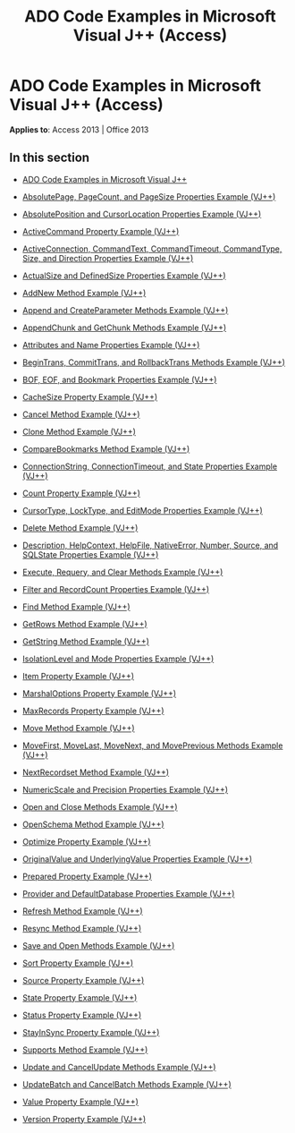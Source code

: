﻿---
title: ADO Code Examples in Microsoft Visual J++ (Access)
TOCTitle: ADO Code Examples in Microsoft Visual J++
ms:assetid: b2f21994-3e30-4169-8c90-66b0f0d9c925
ms:mtpsurl: https://msdn.microsoft.com/library/JJ249854(v=office.15)
ms:contentKeyID: 48547184
ms.date: 09/18/2015
mtps_version: v=office.15
---

# ADO Code Examples in Microsoft Visual J++ (Access)


**Applies to**: Access 2013 | Office 2013

## In this section

  - [ADO Code Examples in Microsoft Visual J++](ado-code-examples-in-microsoft-visual-j.md)

  - [AbsolutePage, PageCount, and PageSize Properties Example (VJ++)](absolutepage-pagecount-and-pagesize-properties-example-vj.md)

  - [AbsolutePosition and CursorLocation Properties Example (VJ++)](absoluteposition-and-cursorlocation-properties-example-vj.md)

  - [ActiveCommand Property Example (VJ++)](activecommand-property-example-vj.md)

  - [ActiveConnection, CommandText, CommandTimeout, CommandType, Size, and Direction Properties Example (VJ++)](activeconnection-commandtext-commandtimeout-commandtype-size-and-direction-properties-example-vj.md)

  - [ActualSize and DefinedSize Properties Example (VJ++)](actualsize-and-definedsize-properties-example-vj.md)

  - [AddNew Method Example (VJ++)](addnew-method-example-vj.md)

  - [Append and CreateParameter Methods Example (VJ++)](append-and-createparameter-methods-example-vj.md)

  - [AppendChunk and GetChunk Methods Example (VJ++)](appendchunk-and-getchunk-methods-example-vj.md)

  - [Attributes and Name Properties Example (VJ++)](attributes-and-name-properties-example-vj.md)

  - [BeginTrans, CommitTrans, and RollbackTrans Methods Example (VJ++)](begintrans-committrans-and-rollbacktrans-methods-example-vj.md)

  - [BOF, EOF, and Bookmark Properties Example (VJ++)](bof-eof-and-bookmark-properties-example-vj.md)

  - [CacheSize Property Example (VJ++)](cachesize-property-example-vj.md)

  - [Cancel Method Example (VJ++)](cancel-method-example-vj.md)

  - [Clone Method Example (VJ++)](clone-method-example-vj.md)

  - [CompareBookmarks Method Example (VJ++)](comparebookmarks-method-example-vj.md)

  - [ConnectionString, ConnectionTimeout, and State Properties Example (VJ++)](connectionstring-connectiontimeout-and-state-properties-example-vj.md)

  - [Count Property Example (VJ++)](count-property-example-vj.md)

  - [CursorType, LockType, and EditMode Properties Example (VJ++)](cursortype-locktype-and-editmode-properties-example-vj.md)

  - [Delete Method Example (VJ++)](delete-method-example-vj.md)

  - [Description, HelpContext, HelpFile, NativeError, Number, Source, and SQLState Properties Example (VJ++)](description-helpcontext-helpfile-nativeerror-number-source-and-sqlstate-properties-example-vj.md)

  - [Execute, Requery, and Clear Methods Example (VJ++)](execute-requery-and-clear-methods-example-vj.md)

  - [Filter and RecordCount Properties Example (VJ++)](filter-and-recordcount-properties-example-vj.md)

  - [Find Method Example (VJ++)](find-method-example-vj.md)

  - [GetRows Method Example (VJ++)](getrows-method-example-vj.md)

  - [GetString Method Example (VJ++)](getstring-method-example-vj.md)

  - [IsolationLevel and Mode Properties Example (VJ++)](isolationlevel-and-mode-properties-example-vj.md)

  - [Item Property Example (VJ++)](item-property-example-vj.md)

  - [MarshalOptions Property Example (VJ++)](marshaloptions-property-example-vj.md)

  - [MaxRecords Property Example (VJ++)](maxrecords-property-example-vj.md)

  - [Move Method Example (VJ++)](move-method-example-vj.md)

  - [MoveFirst, MoveLast, MoveNext, and MovePrevious Methods Example (VJ++)](movefirst-movelast-movenext-and-moveprevious-methods-example-vj.md)

  - [NextRecordset Method Example (VJ++)](nextrecordset-method-example-vj.md)

  - [NumericScale and Precision Properties Example (VJ++)](numericscale-and-precision-properties-example-vj.md)

  - [Open and Close Methods Example (VJ++)](open-and-close-methods-example-vj.md)

  - [OpenSchema Method Example (VJ++)](openschema-method-example-vj.md)

  - [Optimize Property Example (VJ++)](optimize-property-example-vj.md)

  - [OriginalValue and UnderlyingValue Properties Example (VJ++)](originalvalue-and-underlyingvalue-properties-example-vj.md)

  - [Prepared Property Example (VJ++)](prepared-property-example-vj.md)

  - [Provider and DefaultDatabase Properties Example (VJ++)](provider-and-defaultdatabase-properties-example-vj.md)

  - [Refresh Method Example (VJ++)](refresh-method-example-vj.md)

  - [Resync Method Example (VJ++)](resync-method-example-vj.md)

  - [Save and Open Methods Example (VJ++)](save-and-open-methods-example-vj.md)

  - [Sort Property Example (VJ++)](sort-property-example-vj.md)

  - [Source Property Example (VJ++)](source-property-example-vj.md)

  - [State Property Example (VJ++)](state-property-example-vj.md)

  - [Status Property Example (VJ++)](status-property-example-vj.md)

  - [StayInSync Property Example (VJ++)](stayinsync-property-example-vj.md)

  - [Supports Method Example (VJ++)](supports-method-example-vj.md)

  - [Update and CancelUpdate Methods Example (VJ++)](update-and-cancelupdate-methods-example-vj.md)

  - [UpdateBatch and CancelBatch Methods Example (VJ++)](updatebatch-and-cancelbatch-methods-example-vj.md)

  - [Value Property Example (VJ++)](value-property-example-vj.md)

  - [Version Property Example (VJ++)](version-property-example-vj.md)


